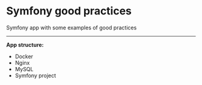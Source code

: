 Symfony good practices
==========
Symfony app with some examples of good practices

***

**App structure:**

- Docker
- Nginx
- MySQL
- Symfony project

